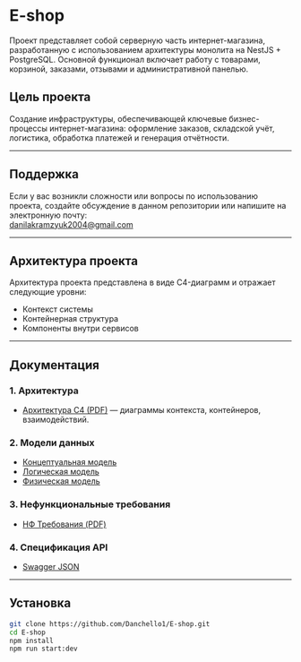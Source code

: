 # E-shop

Проект представляет собой серверную часть интернет-магазина, разработанную с использованием архитектуры монолита на NestJS + PostgreSQL. Основной функционал включает работу с товарами, корзиной, заказами, отзывами и административной панелью.
## Цель проекта

Создание инфраструктуры, обеспечивающей ключевые бизнес-процессы интернет-магазина: оформление заказов, складской учёт, логистика, обработка платежей и генерация отчётности.

---

## Поддержка

Если у вас возникли сложности или вопросы по использованию проекта, создайте обсуждение в данном репозитории или напишите на электронную почту:  
[danilakramzyuk2004@gmail.com](mailto:danilakramzyuk2004@gmail.com)

---

## Архитектура проекта

Архитектура проекта представлена в виде C4-диаграмм и отражает следующие уровни:

- Контекст системы
- Контейнерная структура
- Компоненты внутри сервисов

---

## Документация

### 1. Архитектура

- [Архитектура C4 (PDF)](docs/Архитектура%20C4.pdf) — диаграммы контекста, контейнеров, взаимодействий.

### 2. Модели данных

- [Концептуальная модель](docs/Концептуальная%20модель.png)
- [Логическая модель](docs/Логическая%20модель.png)
- [Физическая модель](docs/Физическая%20модель.png)

### 3. Нефункциональные требования

- [НФ Требования (PDF)](docs/НФ%20Требования.pdf)

### 4. Спецификация API

- [Swagger JSON](docs/swagger.json)

---

## Установка

```bash
git clone https://github.com/Danchello1/E-shop.git
cd E-shop
npm install
npm run start:dev
